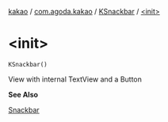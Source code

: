 [kakao](../../index.md) / [com.agoda.kakao](../index.md) / [KSnackbar](index.md) / [&lt;init&gt;](./-init-.md)

# &lt;init&gt;

`KSnackbar()`

View with internal TextView and a Button

**See Also**

[Snackbar](#)

